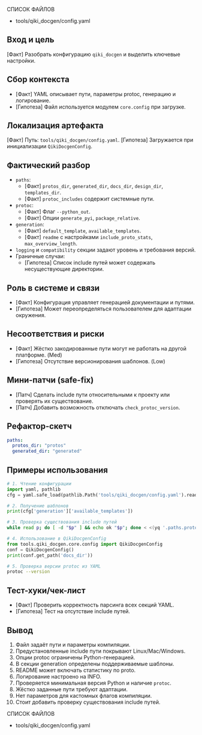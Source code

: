 СПИСОК ФАЙЛОВ
- tools/qiki_docgen/config.yaml

## Вход и цель
[Факт] Разобрать конфигурацию `qiki_docgen` и выделить ключевые настройки.

## Сбор контекста
- [Факт] YAML описывает пути, параметры protoc, генерацию и логирование.
- [Гипотеза] Файл используется модулем `core.config` при загрузке.

## Локализация артефакта
[Факт] Путь: `tools/qiki_docgen/config.yaml`.
[Гипотеза] Загружается при инициализации `QikiDocgenConfig`.

## Фактический разбор
- `paths`:
    - [Факт] `protos_dir`, `generated_dir`, `docs_dir`, `design_dir`, `templates_dir`.
    - [Факт] `protoc_includes` содержит системные пути.
- `protoc`:
    - [Факт] Флаг `--python_out`.
    - [Факт] Опции `generate_pyi`, `package_relative`.
- `generation`:
    - [Факт] `default_template`, `available_templates`.
    - [Факт] `readme` с настройками `include_proto_stats`, `max_overview_length`.
- `logging` и `compatibility` секции задают уровень и требования версий.
- Граничные случаи:
    - [Гипотеза] Список include путей может содержать несуществующие директории.

## Роль в системе и связи
- [Факт] Конфигурация управляет генерацией документации и путями.
- [Гипотеза] Может переопределяться пользователем для адаптации окружения.

## Несоответствия и риски
- [Факт] Жёстко закодированные пути могут не работать на другой платформе. (Med)
- [Гипотеза] Отсутствие версионирования шаблонов. (Low)

## Мини-патчи (safe-fix)
- [Патч] Сделать include пути относительными к проекту или проверять их существование.
- [Патч] Добавить возможность отключать `check_protoc_version`.

## Рефактор-скетч
```yaml
paths:
  protos_dir: "protos"
  generated_dir: "generated"
```

## Примеры использования
```python
# 1. Чтение конфигурации
import yaml, pathlib
cfg = yaml.safe_load(pathlib.Path('tools/qiki_docgen/config.yaml').read_text())
```
```python
# 2. Получение шаблонов
print(cfg['generation']['available_templates'])
```
```bash
# 3. Проверка существования include путей
while read p; do [ -d "$p" ] && echo ok "$p"; done < <(yq '.paths.protoc_includes[]' tools/qiki_docgen/config.yaml)
```
```python
# 4. Использование в QikiDocgenConfig
from tools.qiki_docgen.core.config import QikiDocgenConfig
conf = QikiDocgenConfig()
print(conf.get_path('docs_dir'))
```
```bash
# 5. Проверка версии protoc из YAML
protoc --version
```

## Тест-хуки/чек-лист
- [Факт] Проверить корректность парсинга всех секций YAML.
- [Гипотеза] Тест на отсутствие include путей.

## Вывод
1. Файл задаёт пути и параметры компиляции.
2. Предустановленные include пути покрывают Linux/Mac/Windows.
3. Опции protoc ограничены Python-генерацией.
4. В секции generation определены поддерживаемые шаблоны.
5. README может включать статистику по proto.
6. Логирование настроено на INFO.
7. Проверяется минимальная версия Python и наличие `protoc`.
8. Жёстко заданные пути требуют адаптации.
9. Нет параметров для кастомных флагов компиляции.
10. Стоит добавить проверку существования include путей.

СПИСОК ФАЙЛОВ
- tools/qiki_docgen/config.yaml
